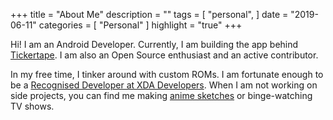 +++
title = "About Me"
description = ""
tags = [
    "personal",
]
date = "2019-06-11"
categories = [
    "Personal"
]
highlight = "true"
+++

Hi! I am an Android Developer. Currently, I am building the app behind [Tickertape](https://www.tickertape.in). I am also an Open Source enthusiast and an active contributor.

In my free time, I tinker around with custom ROMs. I am fortunate enough to be a [Recognised Developer at XDA Developers](https://forum.xda-developers.com/member.php?u=6623671). When I am not working on side projects, you can find me making [anime sketches](https://www.deviantart.com/subhrajyotisen/gallery/) or binge-watching TV shows. 
